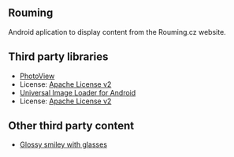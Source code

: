 ## Rouming

Android aplication to display content from the Rouming.cz website.

## Third party libraries

* [PhotoView](https://github.com/chrisbanes/PhotoView)
 * License: [Apache License v2](https://github.com/chrisbanes/PhotoView/blob/master/LICENSE)
* [Universal Image Loader for Android](https://github.com/nostra13/Android-Universal-Image-Loader)
 * License: [Apache License v2](https://github.com/nostra13/Android-Universal-Image-Loader/blob/master/LICENSE)

## Other third party content

* [Glossy smiley with glasses](http://iconbug.com/detail/icon/2841/glossy-smiley-with-glasses/)

